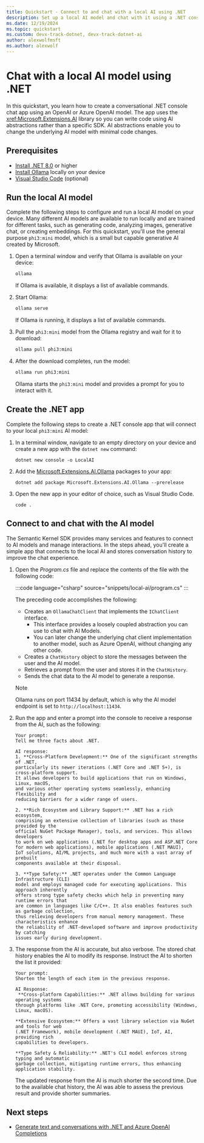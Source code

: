 ```yaml
---
title: Quickstart - Connect to and chat with a local AI using .NET
description: Set up a local AI model and chat with it using a .NET console app and the Microsoft.Extensions.AI libraries
ms.date: 12/19/2024
ms.topic: quickstart
ms.custom: devx-track-dotnet, devx-track-dotnet-ai
author: alexwolfmsft
ms.author: alexwolf
---
```


# Chat with a local AI model using .NET

In this quickstart, you learn how to create a conversational .NET console chat app using an OpenAI or Azure OpenAI model. The app uses the <xref:Microsoft.Extensions.AI> library so you can write code using AI abstractions rather than a specific SDK. AI abstractions enable you to change the underlying AI model with minimal code changes.

## Prerequisites

* [Install .NET 8.0](https://dotnet.microsoft.com/download) or higher
* [Install Ollama](https://ollama.com/) locally on your device
* [Visual Studio Code](https://code.visualstudio.com/) (optional)

## Run the local AI model

Complete the following steps to configure and run a local AI model on your device. Many different AI models are available to run locally and are trained for different tasks, such as generating code, analyzing images, generative chat, or creating embeddings. For this quickstart, you'll use the general purpose `phi3:mini` model, which is a small but capable generative AI created by Microsoft.

1. Open a terminal window and verify that Ollama is available on your device:

    ```bash
    ollama
    ```

    If Ollama is available, it displays a list of available commands.

1. Start Ollama:

    ```bash
    ollama serve
    ```

    If Ollama is running, it displays a list of available commands.

1. Pull the `phi3:mini` model from the Ollama registry and wait for it to download:

    ```bash
    ollama pull phi3:mini
    ```

1. After the download completes, run the model:

    ```bash
    ollama run phi3:mini
    ```

    Ollama starts the `phi3:mini` model and provides a prompt for you to interact with it.

## Create the .NET app

Complete the following steps to create a .NET console app that will connect to your local `phi3:mini` AI model:

1. In a terminal window, navigate to an empty directory on your device and create a new app with the `dotnet new` command:

    ```dotnetcli
    dotnet new console -o LocalAI
    ```

1. Add the [Microsoft.Extensions.AI.Ollama](https://aka.ms/meai-ollama-nuget) packages to your app:

    ```dotnetcli
    dotnet add package Microsoft.Extensions.AI.Ollama --prerelease
    ```

1. Open the new app in your editor of choice, such as Visual Studio Code.

    ```dotnetcli
    code .
    ```

## Connect to and chat with the AI model

The Semantic Kernel SDK provides many services and features to connect to AI models and manage interactions. In the steps ahead, you'll create a simple app that connects to the local AI and stores conversation history to improve the chat experience.

1. Open the _Program.cs_ file and replace the contents of the file with the following code:

    :::code language="csharp" source="snippets/local-ai/program.cs" :::

    The preceding code accomplishes the following:

    - Creates an `OllamaChatClient` that implements the `IChatClient` interface.
        - This interface provides a loosely coupled abstraction you can use to chat with AI Models.
        - You can later change the underlying chat client implementation to another model, such as Azure OpenAI, without changing any other code.
    - Creates a `ChatHistory` object to store the messages between the user and the AI model.
    - Retrieves a prompt from the user and stores it in the `ChatHistory`.
    - Sends the chat data to the AI model to generate a response.

    > [!NOTE]
    > Ollama runs on port 11434 by default, which is why the AI model endpoint is set to `http://localhost:11434`.

1. Run the app and enter a prompt into the console to receive a response from the AI, such as the following:

    ```output
    Your prompt:
    Tell me three facts about .NET.

    AI response:
    1. **Cross-Platform Development:** One of the significant strengths of .NET,
    particularly its newer iterations (.NET Core and .NET 5+), is cross-platform support.
    It allows developers to build applications that run on Windows, Linux, macOS,
    and various other operating systems seamlessly, enhancing flexibility and
    reducing barriers for a wider range of users.

    2. **Rich Ecosystem and Library Support:** .NET has a rich ecosystem,
    comprising an extensive collection of libraries (such as those provided by the
    official NuGet Package Manager), tools, and services. This allows developers
    to work on web applications (.NET for desktop apps and ASP.NET Core
    for modern web applications), mobile applications (.NET MAUI),
    IoT solutions, AI/ML projects, and much more with a vast array of prebuilt
    components available at their disposal.

    3. **Type Safety:** .NET operates under the Common Language Infrastructure (CLI)
    model and employs managed code for executing applications. This approach inherently
    offers strong type safety checks which help in preventing many runtime errors that
    are common in languages like C/C++. It also enables features such as garbage collection,
    thus relieving developers from manual memory management. These characteristics enhance
    the reliability of .NET-developed software and improve productivity by catching
    issues early during development.
    ```

1. The response from the AI is accurate, but also verbose. The stored chat history enables the AI to modify its response. Instruct the AI to shorten the list it provided:

    ```output
    Your prompt:
    Shorten the length of each item in the previous response.

    AI Response:
     **Cross-platform Capabilities:** .NET allows building for various operating systems
    through platforms like .NET Core, promoting accessibility (Windows, Linux, macOS).

    **Extensive Ecosystem:** Offers a vast library selection via NuGet and tools for web
    (.NET Framework), mobile development (.NET MAUI), IoT, AI, providing rich
    capabilities to developers.

    **Type Safety & Reliability:** .NET's CLI model enforces strong typing and automatic
    garbage collection, mitigating runtime errors, thus enhancing application stability.
    ```

    The updated response from the AI is much shorter the second time. Due to the available chat history, the AI was able to assess the previous result and provide shorter summaries.

## Next steps

- [Generate text and conversations with .NET and Azure OpenAI Completions](/training/modules/open-ai-dotnet-text-completions/)
